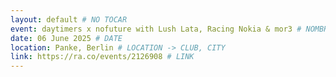 ```yaml
---
layout: default # NO TOCAR
event: daytimers x nofuture with Lush Lata, Racing Nokia & mor3 # NOMBRE
date: 06 June 2025 # DATE
location: Panke, Berlin # LOCATION -> CLUB, CITY
link: https://ra.co/events/2126908 # LINK
---
```

